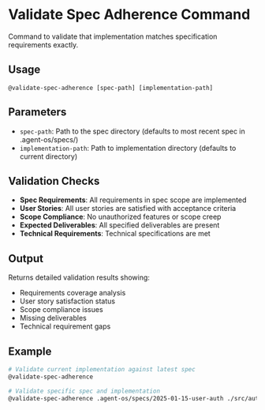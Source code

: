 # Validate Spec Adherence Command

Command to validate that implementation matches specification requirements exactly.

## Usage
`@validate-spec-adherence [spec-path] [implementation-path]`

## Parameters
- `spec-path`: Path to the spec directory (defaults to most recent spec in .agent-os/specs/)
- `implementation-path`: Path to implementation directory (defaults to current directory)

## Validation Checks
- **Spec Requirements**: All requirements in spec scope are implemented
- **User Stories**: All user stories are satisfied with acceptance criteria
- **Scope Compliance**: No unauthorized features or scope creep
- **Expected Deliverables**: All specified deliverables are present
- **Technical Requirements**: Technical specifications are met

## Output
Returns detailed validation results showing:
- Requirements coverage analysis
- User story satisfaction status
- Scope compliance issues
- Missing deliverables
- Technical requirement gaps

## Example
```bash
# Validate current implementation against latest spec
@validate-spec-adherence

# Validate specific spec and implementation
@validate-spec-adherence .agent-os/specs/2025-01-15-user-auth ./src/auth
```
